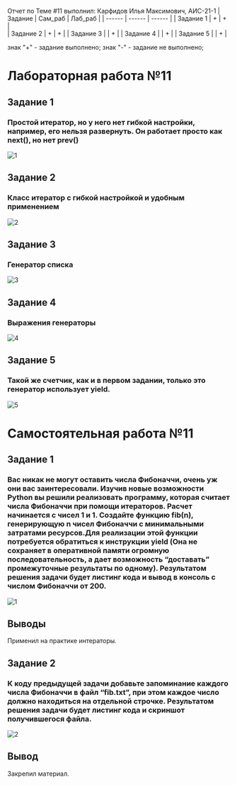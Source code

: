Отчет по Теме #11 выполнил:
Карфидов Илья Максимович, АИС-21-1
| Задание | Сам_раб | Лаб_раб | 
| ------ | ------ | ------ | 
| Задание 1 | + | + |  
| Задание 2 | + | + | 
| Задание 3 |  | + | 
| Задание 4 |  | + | 
| Задание 5 |  | + |

знак "+" - задание выполнено; знак "-" - задание не выполнено;

# Лабораторная работа №11
## Задание 1
### Простой итератор, но у него нет гибкой настройки, например, его нельзя развернуть. Он работает просто как next(), но нет prev()
![1](https://github.com/KIMAIS21/student_fifth_semester/assets/147364549/9ccfe2e9-70a5-4c08-8cc6-2ae11c06c93a)

## Задание 2
### Класс итератор с гибкой настройкой и удобным применением
![2](https://github.com/KIMAIS21/student_fifth_semester/assets/147364549/79abdc20-da2b-4061-87f4-728f52a7f57d)

## Задание 3
### Генератор списка
![3](https://github.com/KIMAIS21/student_fifth_semester/assets/147364549/901ed267-6dc5-40b2-a5b6-045f50444df0)

## Задание 4
### Выражения генераторы
![4](https://github.com/KIMAIS21/student_fifth_semester/assets/147364549/a2cce080-d60f-4d62-b203-57a38086593f)

## Задание 5
### Такой же счетчик, как и в первом задании, только это генератор использует yield.
![5](https://github.com/KIMAIS21/student_fifth_semester/assets/147364549/48f63d0f-515d-47c5-8e68-5fa8cddb0962)


# Самостоятельная работа №11
## Задание 1
### Вас никак не могут оставить числа Фибоначчи, очень уж они вас заинтересовали. Изучив новые возможности Python вы решили реализовать программу, которая считает числа Фибоначчи при помощи итераторов. Расчет начинается с чисел 1 и 1. Создайте функцию fib(n), генерирующую n чисел Фибоначчи с минимальными затратами ресурсов.Для реализации этой функции потребуется обратиться к инструкции yield (Она не сохраняет в оперативной памяти огромную последовательность, а дает возможность “доставать” промежуточные результаты по одному). Результатом решения задачи будет листинг кода и вывод в консоль с числом Фибоначчи от 200.
![1](https://github.com/KIMAIS21/student_fifth_semester/assets/147364549/582cbf0c-ba97-40e2-8a42-418542efe344)
## Выводы
Применил на практике интераторы.

## Задание 2
### К коду предыдущей задачи добавьте запоминание каждого числа Фибоначчи в файл “fib.txt”, при этом каждое число должно находиться на отдельной строчке. Результатом решения задачи будет листинг кода и скриншот получившегося файла.
![2](https://github.com/KIMAIS21/student_fifth_semester/assets/147364549/9f908f3a-0114-40d1-83fb-a03ec18c8b59)
## Вывод
Закрепил материал.
